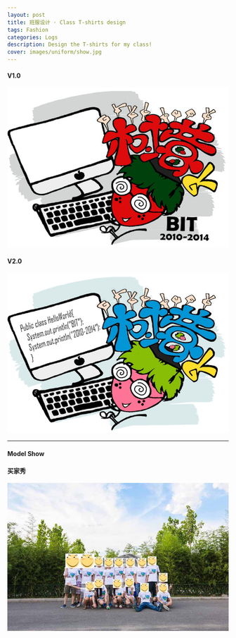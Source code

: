 ```yaml
---
layout: post
title: 班服设计 · Class T-shirts design
tags: Fashion
categories: Logs
description: Design the T-shirts for my class!
cover: images/uniform/show.jpg
---
```


#### V1.0 ####

![V1.0](/images/uniform/Tshirt0.jpg)


#### V2.0 ####
![V2.0](/images/uniform/Tshirt1.jpg)

---

#### Model Show ####
#### 买家秀 ####

![Show](/images/uniform/show.jpg)





